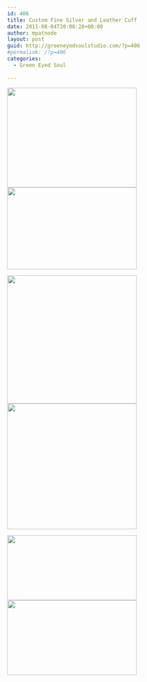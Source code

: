 ```yaml
---
id: 406
title: Custom Fine Silver and Leather Cuff
date: 2011-08-04T20:08:28+00:00
author: mpatnode
layout: post
guid: http://greeneyedsoulstudio.com/?p=406
#permalink: /?p=406
categories:
  - Green Eyed Soul
  
---
```

[<img class="alignnone size-medium wp-image-407" title="OLYMPUS DIGITAL CAMERA" src="http://greeneyedsoulstudio.com/wp-content/uploads/2011/08/africahorseshoecuff-027-300x230.jpg" alt="" width="300" height="230" />](http://greeneyedsoulstudio.com/wp-content/uploads/2011/08/africahorseshoecuff-027.jpg)[<img class="alignnone size-medium wp-image-408" title="OLYMPUS DIGITAL CAMERA" src="http://greeneyedsoulstudio.com/wp-content/uploads/2011/08/africahorseshoecuff-028-300x189.jpg" alt="" width="300" height="189" />](http://greeneyedsoulstudio.com/wp-content/uploads/2011/08/africahorseshoecuff-028.jpg)

[<img class="alignnone size-medium wp-image-409" title="OLYMPUS DIGITAL CAMERA" src="http://greeneyedsoulstudio.com/wp-content/uploads/2011/08/africahorseshoecuff-033-300x296.jpg" alt="" width="300" height="296" />](http://greeneyedsoulstudio.com/wp-content/uploads/2011/08/africahorseshoecuff-033.jpg)[<img class="alignnone size-medium wp-image-410" title="OLYMPUS DIGITAL CAMERA" src="http://greeneyedsoulstudio.com/wp-content/uploads/2011/08/africahorseshoecuff-034-300x290.jpg" alt="" width="300" height="290" />](http://greeneyedsoulstudio.com/wp-content/uploads/2011/08/africahorseshoecuff-034.jpg)

[<img class="alignnone size-medium wp-image-411" title="OLYMPUS DIGITAL CAMERA" src="http://greeneyedsoulstudio.com/wp-content/uploads/2011/08/africahorseshoecuff-022-300x150.jpg" alt="" width="300" height="150" />](http://greeneyedsoulstudio.com/wp-content/uploads/2011/08/africahorseshoecuff-022.jpg)[<img class="alignnone size-medium wp-image-412" title="OLYMPUS DIGITAL CAMERA" src="http://greeneyedsoulstudio.com/wp-content/uploads/2011/08/africahorseshoecuff-024-300x173.jpg" alt="" width="300" height="173" />](http://greeneyedsoulstudio.com/wp-content/uploads/2011/08/africahorseshoecuff-024.jpg)